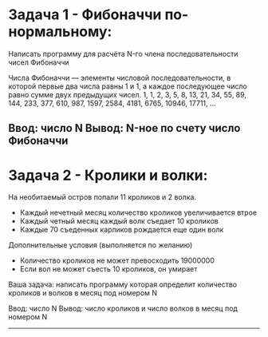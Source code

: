 # Задача 1 - Фибоначчи по-нормальному:
Написать программу для расчёта N-го члена последовательности чисел Фибоначчи

Числа Фибоначчи — элементы числовой последовательности, в которой первые два числа равны 1 и 1,
а каждое последующее число равно сумме двух предыдущих чисел.
1, 1, 2, 3, 5, 8, 13, 21, 34, 55, 89, 144, 233, 377, 610, 987, 1597, 2584, 4181, 6765, 10946, 17711, ...

Ввод: число N
Вывод: N-ное по счету число Фибоначчи
---


# Задача 2 - Кролики и волки:
На необитаемый остров попали 11 кроликов и 2 волка.

 - Каждый нечетный месяц количество кроликов увеличивается втрое
 - Каждый четный месяц каждый волк съедает 10 кроликов
 - Каждые 70 съеденных карликов рождается еще один волк

Дополнительные условия (выполняется по желанию)
 - Количество кроликов не может превосходить 19000000
 - Если вол не может съесть 10 кроликов, он умирает

Ваша задача: написать программу которая определит количество кроликов и волков в месяц под номером N

Ввод: число N
Вывод: число кроликов и число волков в месяц под номером N

---


